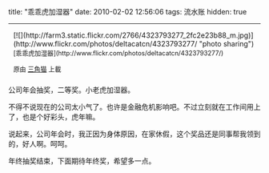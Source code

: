 title: "乖乖虎加湿器"
date: 2010-02-02 12:56:06
tags: 流水账
hidden: true

---

<!--more-->

<div style="float: right;margin-left: 10px;margin-bottom: 10px">
[![](http://farm3.static.flickr.com/2766/4323793277_2fc2e23b88_m.jpg)](http://www.flickr.com/photos/deltacatcn/4323793277/ "photo sharing")

<span style="font-size: 0.9em;margin-top: 0px">
[乖乖虎加湿器](http://www.flickr.com/photos/deltacatcn/4323793277/)

原由 [三角猫](http://www.flickr.com/people/deltacatcn/) 上載
</span>
</div>
公司年会抽奖，二等奖。小老虎加湿器。

不得不说现在的公司太小气了。也许是金融危机影响吧。不过立刻就在工作间用上了，也是个好彩头，虎年嘛。

说起来，公司年会时，我正因为身体原因，在家休假，这个奖品还是同事帮我领到的，好人啊。呵呵。

年终抽奖结束，下面期待年终奖，希望多一点。

